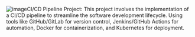 ![image](https://github.com/user-attachments/assets/b8a8a300-ce5d-472e-ae2c-bb64c0e8b978)CI/CD Pipeline Project:
This project involves the implementation of a CI/CD pipeline to streamline the software development lifecycle. 
Using tools like GitHub/GitLab for version control, Jenkins/GitHub Actions for automation, Docker for containerization, and Kubernetes for deployment.
